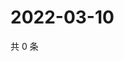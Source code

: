 # 2022-03-10

共 0 条

<!-- BEGIN WEIBO -->
<!-- 最后更新时间 Thu Mar 10 2022 18:00:53 GMT+0800 (China Standard Time) -->

<!-- END WEIBO -->
